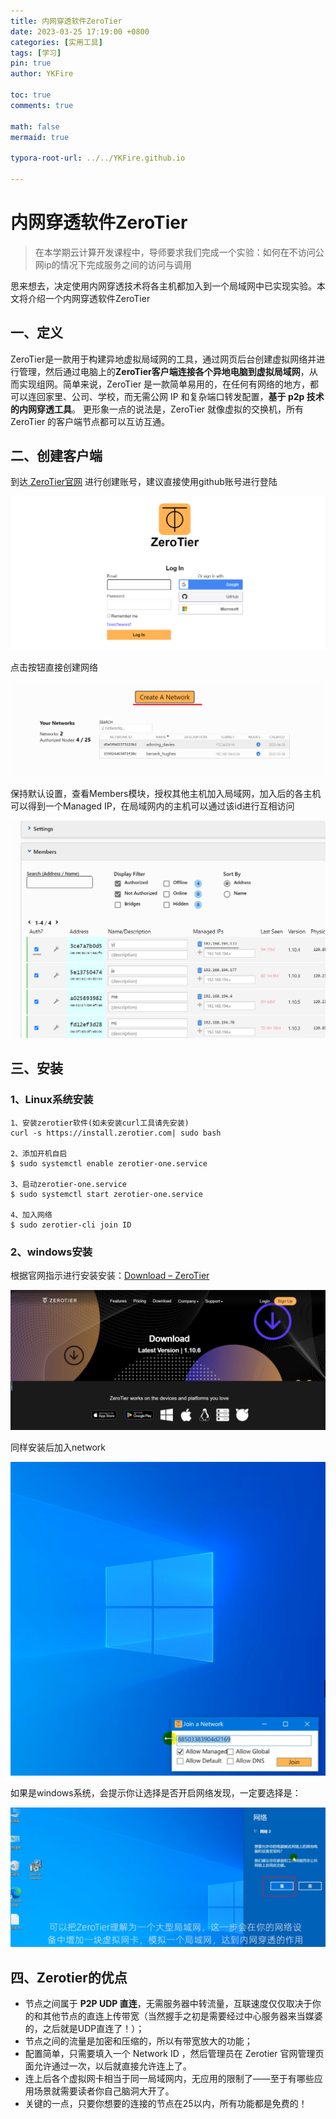 ```yaml
---
title: 内网穿透软件ZeroTier
date: 2023-03-25 17:19:00 +0800
categories: [实用工具]
tags: [学习]
pin: true
author: YKFire

toc: true
comments: true

math: false
mermaid: true

typora-root-url: ../../YKFire.github.io

---
```


# 内网穿透软件ZeroTier

> 在本学期云计算开发课程中，导师要求我们完成一个实验：如何在不访问公网ip的情况下完成服务之间的访问与调用

思来想去，决定使用内网穿透技术将各主机都加入到一个局域网中已实现实验。本文将介绍一个内网穿透软件ZeroTier

## 一、定义

​	ZeroTier是一款用于构建异地虚拟局域网的工具，通过网页后台创建虚拟网络并进行管理，然后通过电脑上的**ZeroTier客户端连接各个异地电脑到虚拟局域网**，从而实现组网。简单来说，ZeroTier 是一款简单易用的，在任何有网络的地方，都可以连回家里、公司、学校，而无需公网 IP 和复杂端口转发配置，**基于 p2p 技术的内网穿透工具**。 更形象一点的说法是，ZeroTier 就像虚拟的交换机，所有 ZeroTier 的客户端节点都可以互访互通。



## 二、创建客户端

到达[ ZeroTier官网](https://www.zerotier.com) 进行创建账号，建议直接使用github账号进行登陆

![image-20230403203046926](/assets/blog_res/2023-03-25-ZeroTier.assets/image-20230403203046926.png)

点击按钮直接创建网络

![image-20230403203314688](/assets/blog_res/2023-03-25-ZeroTier.assets/image-20230403203314688.png)

保持默认设置，查看Members模块，授权其他主机加入局域网，加入后的各主机可以得到一个Managed IP，在局域网内的主机可以通过该id进行互相访问

![image-20230403203543461](/assets/blog_res/2023-03-25-ZeroTier.assets/image-20230403203543461.png)



## 三、安装

### 1、Linux系统安装

```shel
1、安装zerotier软件(如未安装curl工具请先安装)
curl -s https://install.zerotier.com| sudo bash 

2、添加开机自启 
$ sudo systemctl enable zerotier-one.service 

3、启动zerotier-one.service 
$ sudo systemctl start zerotier-one.service 

4、加入网络 
$ sudo zerotier-cli join ID
```



### 2、windows安装

根据官网指示进行安装安装：[Download – ZeroTier](https://www.zerotier.com/download/) 

![image-20230403202610645](/assets/blog_res/2023-03-25-ZeroTier.assets/image-20230403202610645.png)

同样安装后加入network

![image-20230403202739266](/assets/blog_res/2023-03-25-ZeroTier.assets/image-20230403202739266.png)

如果是windows系统，会提示你让选择是否开启网络发现，一定要选择是：

![image-20230403202806772](/assets/blog_res/2023-03-25-ZeroTier.assets/image-20230403202806772.png)



## 四、Zerotier的优点

- 节点之间属于 **P2P UDP 直连**，无需服务器中转流量，互联速度仅仅取决于你的和其他节点的直连上传带宽（当然握手之初是需要经过中心服务器来当媒婆的，之后就是UDP直连了！）；
- 节点之间的流量是加密和压缩的，所以有带宽放大的功能；
- 配置简单，只需要填入一个 Network ID ，然后管理员在 Zerotier 官网管理页面允许通过一次，以后就直接允许连上了。
- 连上后各个虚拟网卡相当于同一局域网内，无应用的限制了——至于有哪些应用场景就需要读者你自己脑洞大开了。
- 关键的一点，只要你想要的连接的节点在25以内，所有功能都是免费的！